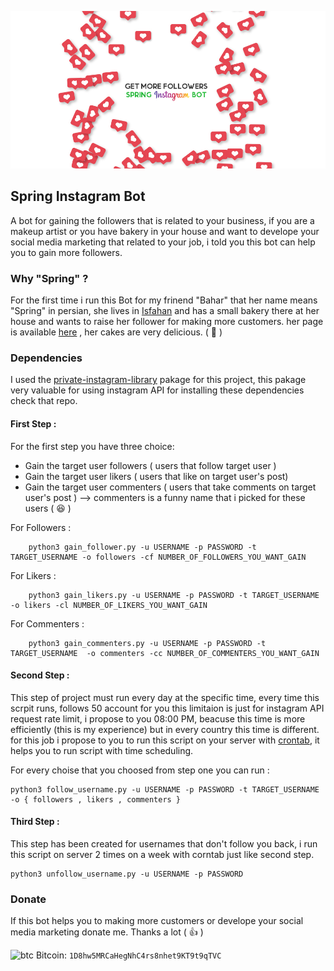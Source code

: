 ![](https://github.com/BahramJannesar/SpringInstagramBot/blob/master/image/spring_bot.jpg)
## Spring Instagram Bot

A bot for gaining the followers that is related to your business, if you are a makeup artist or you have bakery in your house and want to develope your social media marketing that related to your job, i told you this bot can help you to gain more followers.

### Why "Spring" ?

For the first time i run this Bot for my frinend "Bahar" that her name means "Spring" in persian, she lives in [Isfahan](https://en.wikipedia.org/wiki/Isfahan) and has a small bakery there at her house and wants to raise her follower for making more customers.
her page is available [here](https://www.instagram.com/springcake_isfahan/) , her cakes are very delicious. ( :cake: )

### Dependencies 

I used the [private-instagram-library](https://github.com/ping/instagram_private_api) pakage for this project, this pakage very valuable for using instagram API
for installing these dependencies check that repo.

#### First Step :

For the first step you have three choice:
*  Gain the target user followers ( users that follow target user )
*  Gain the target user likers ( users that like on target user's  post)
*  Gain the target user commenters ( users that take comments on target user's post ) --> commenters is a funny name that i picked for these users ( :laughing: )

For Followers :

        python3 gain_follower.py -u USERNAME -p PASSWORD -t TARGET_USERNAME -o followers -cf NUMBER_OF_FOLLOWERS_YOU_WANT_GAIN

For Likers :

        python3 gain_likers.py -u USERNAME -p PASSWORD -t TARGET_USERNAME -o likers -cl NUMBER_OF_LIKERS_YOU_WANT_GAIN

For Commenters :
 
        python3 gain_commenters.py -u USERNAME -p PASSWORD -t TARGET_USERNAME  -o commenters -cc NUMBER_OF_COMMENTERS_YOU_WANT_GAIN

#### Second Step :

This step of project must run every day at the specific time, every time this scrpit runs, follows 50 account for you this limitaion is just for instagram API request rate limit, i propose to you 08:00 PM, beacuse this time is more efficiently (this is my experience) but in every country this time is different.
for this job i propose to you to run this script on your server with [crontab](https://crontab.guru/), it helps you to run script with time scheduling.

For every choise that you choosed from step one you can run :

    python3 follow_username.py -u USERNAME -p PASSWORD -t TARGET_USERNAME -o { followers , likers , commenters }
    
#### Third Step :

This step has been created for usernames that don't follow you back, i run this script on server 2 times on a week with corntab just like second step.

    python3 unfollow_username.py -u USERNAME -p PASSWORD

### Donate

If this bot helps you to making more customers or develope your social media marketing donate me. 
Thanks a lot ( :thumbsup: )

![btc](https://raw.githubusercontent.com/reek/anti-adblock-killer/gh-pages/images/bitcoin.png) Bitcoin: `1D8hw5MRCaHegNhC4rs8nhet9KT9t9qTVC`
